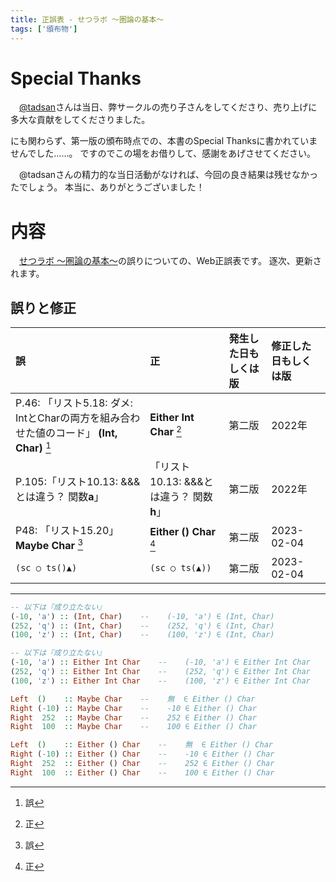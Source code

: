```yaml
---
title: 正誤表 - せつラボ 〜圏論の基本〜
tags: ['頒布物']
---
```

# Special Thanks

　[\@tadsan](https://twitter.com/tadsan)さんは当日、弊サークルの売り子さんをしてくださり、売り上げに多大な貢献をしてくださりました。

にも関わらず、第一版の頒布時点での、本書のSpecial Thanksに書かれていませんでした……。
ですのでこの場をお借りして、感謝をあげさせてください。

　@tadsanさんの精力的な当日活動がなければ、今回の良き結果は残せなかったでしょう。
本当に、ありがとうございました！

# 内容

　[せつラボ 〜圏論の基本〜](https://aiya000.booth.pm/items/1298622)の誤りについての、Web正誤表です。
逐次、更新されます。

## 誤りと修正

| 誤 | 正 | 発生した日もしくは版 | 修正した日もしくは版 | 
|:-|:-|:-|:-|
| P.46: 「リスト5.18: ダメ: IntとCharの両⽅を組み合わせた値のコード」 **(Int, Char)** [^left-either-does-not-include] | **Either Int Char** [^right-either-does-not-include] | 第二版 | 2022年 |
| P.105:「リスト10.13: &&&とは違う？ 関数**a**」 | 「リスト10.13: &&&とは違う？ 関数**h**」 | 第二版 | 2022年 |
| P48: 「リスト15.20」 **Maybe Char** [^1-wrong] | **Either () Char** [^1-correct] | 第二版 | 2023-02-04 |
| `(sc ○ ts()▲)` | `(sc ○ ts(▲))` | 第二版 | 2023-02-04 | 

- - - - -

[^left-either-does-not-include]: 誤  
```haskell
-- 以下は『成り立たない』
(-10, 'a') :: (Int, Char)    --    (-10, 'a') ∈ (Int, Char)
(252, 'q') :: (Int, Char)    --    (252, 'q') ∈ (Int, Char)
(100, 'z') :: (Int, Char)    --    (100, 'z') ∈ (Int, Char)
```

[^right-either-does-not-include]: 正  
```haskell
-- 以下は『成り立たない』
(-10, 'a') :: Either Int Char    --    (-10, 'a') ∈ Either Int Char
(252, 'q') :: Either Int Char    --    (252, 'q') ∈ Either Int Char
(100, 'z') :: Either Int Char    --    (100, 'z') ∈ Either Int Char
```

[^1-wrong]: 誤
```haskell
Left  ()    :: Maybe Char    --    無  ∈ Either () Char
Right (-10) :: Maybe Char    --    -10 ∈ Either () Char
Right  252  :: Maybe Char    --    252 ∈ Either () Char
Right  100  :: Maybe Char    --    100 ∈ Either () Char
```

[^1-correct]: 正  
```haskell
Left  ()    :: Either () Char    --    無  ∈ Either () Char
Right (-10) :: Either () Char    --    -10 ∈ Either () Char
Right  252  :: Either () Char    --    252 ∈ Either () Char
Right  100  :: Either () Char    --    100 ∈ Either () Char
```
